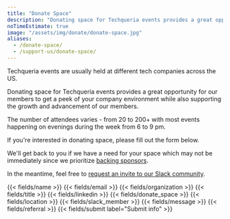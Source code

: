 ```yaml
---
title: "Donate Space"
description: "Donating space for Techqueria events provides a great opportunity for our members to get a peek of your company environment while also supporting the growth and advancement of our members."
noTimeEstimate: true
image: "/assets/img/donate/donate-space.jpg"
aliases:
  - /donate-space/
  - /support-us/donate-space/
---
```


Techqueria events are usually held at different tech companies across the US.

Donating space for Techqueria events provides a great opportunity for our members to get a peek of your company environment while also supporting the growth and advancement of our members.

The number of attendees varies - from 20 to 200+ with most events happening on evenings during the week from 6 to 9 pm.

If you're interested in donating space, please fill out the form below.

We'll get back to you if we have a need for your space which may not be immediately since we prioritize [backing sponsors](/support-us/#sponsorship-packages).

In the meantime, feel free to [request an invite to our Slack community](/slack).

<form name="Donate Space" method="POST" data-netlify-recaptcha="true" data-netlify="true" action="/success/" class="form--centered no-ids">
  <input type="hidden" aria-label="Subject" name="_subject" value="Techqueria - Donate Space">
  {{< fields/name >}}
  {{< fields/email >}}
  {{< fields/organization >}}
  {{< fields/title >}}
  {{< fields/linkedin >}}
  {{< fields/donate_space >}}
  {{< fields/location >}}
  {{< fields/slack_member >}}
  {{< fields/message >}}
  {{< fields/referral >}}
  {{< fields/submit label="Submit info" >}}
</form>
